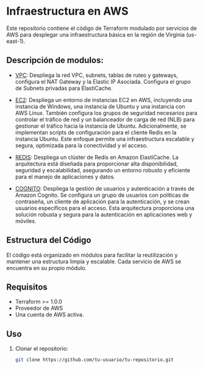 # Infraestructura en AWS

Este repositorio contiene el código de Terraform modulado por servicios de AWS para desplegar una infraestructura básica en la región de Virginia (us-east-1).

## Descripción de modulos:

- [VPC](./modules/VPC/README.md): Despliega la red VPC, subnets, tablas de ruteo y gateways, configura el NAT Gateway y la Elastic IP Asociada. Configura el grupo de Subnets privadas para ElastiCache.

- [EC2](./modules/EC2/README.md): Despliega un entorno de instancias EC2 en AWS, incluyendo una instancia de Windows, una instancia de Ubuntu y una instancia con AWS Linux. También configura los grupos de seguridad necesarios para controlar el tráfico de red y un balanceador de carga de red (NLB) para gestionar el tráfico hacia la instancia de Ubuntu. Adicionalmente, se implementan scripts de configuración para el cliente Redis en la instancia Ubuntu. Este enfoque permite una infraestructura escalable y segura, optimizada para la conectividad y el acceso.

- [REDIS](./modules/REDIS/README.md): Despliega un clúster de Redis en Amazon ElastiCache. La arquitectura está diseñada para proporcionar alta disponibilidad, seguridad y escalabilidad, asegurando un entorno robusto y eficiente para el manejo de aplicaciones y datos.

- [COGNITO](./modules/COGNITO/README.md): Despliega la gestión de usuarios y autenticación a través de Amazon Cognito. Se configura un grupo de usuarios con políticas de contraseña, un cliente de aplicación para la autenticación, y se crean usuarios específicos para el acceso. Esta arquitectura proporciona una solución robusta y segura para la autenticación en aplicaciones web y móviles.

## Estructura del Código

El código está organizado en módulos para facilitar la reutilización y mantener una estructura limpia y escalable. Cada servicio de AWS se encuentra en su propio módulo.

## Requisitos

- Terraform >= 1.0.0
- Proveedor de AWS
- Una cuenta de AWS activa.

## Uso

1. Clonar el repositorio:
   ```bash
   git clone https://github.com/tu-usuario/tu-repositorio.git
